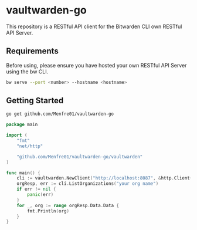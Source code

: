 # vaultwarden-go

This repository is a RESTful API client for the Bitwarden CLI own RESTful API Server.

## Requirements

Before using, please ensure you have hosted your own RESTful API Server using the bw CLI.

```sh
bw serve --port <number> --hostname <hostname>
```

## Getting Started

```sh
go get github.com/Menfre01/vaultwarden-go
```

```go
package main

import (
	"fmt"
	"net/http"

	"github.com/Menfre01/vaultwarden-go/vaultwarden"
)

func main() {
	cli := vaultwarden.NewClient("http://localhost:8087", &http.Client{})
	orgResp, err := cli.ListOrganizations("your org name")
	if err != nil {
		panic(err)
	}
	for _, org := range orgResp.Data.Data {
		fmt.Println(org)
	}
}
```


